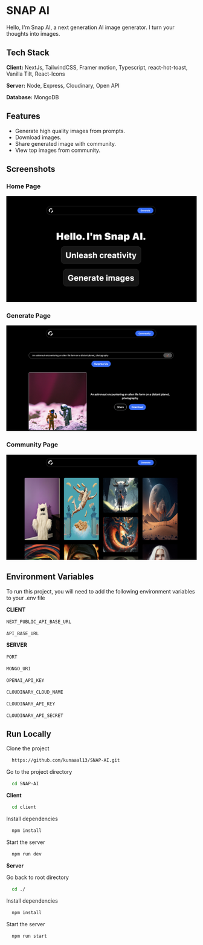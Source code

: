 # SNAP AI

Hello, I'm Snap AI, a next generation AI image generator. I turn your thoughts into images.

## Tech Stack

**Client:** NextJs, TailwindCSS, Framer motion, Typescript, react-hot-toast, Vanilla Tilt, React-Icons

**Server:** Node, Express, Cloudinary, Open API

**Database:** MongoDB

## Features

- Generate high quality images from prompts.
- Download images.
- Share generated image with community.
- View top images from community.

## Screenshots

### Home Page

![App Screenshot](/images/Home.png)

### Generate Page

![App Screenshot](/images/Generate.png)

### Community Page

![App Screenshot](/images/Community.png)

## Environment Variables

To run this project, you will need to add the following environment variables to your .env file

**CLIENT**

`NEXT_PUBLIC_API_BASE_URL`

`API_BASE_URL`

**SERVER**

`PORT`

`MONGO_URI`

`OPENAI_API_KEY`

`CLOUDINARY_CLOUD_NAME`

`CLOUDINARY_API_KEY`

`CLOUDINARY_API_SECRET`

## Run Locally

Clone the project

```bash
  https://github.com/kunaaal13/SNAP-AI.git
```

Go to the project directory

```bash
  cd SNAP-AI
```

**Client**

```bash
  cd client
```

Install dependencies

```bash
  npm install
```

Start the server

```bash
  npm run dev
```

**Server**

Go back to root directory

```bash
  cd ./
```

Install dependencies

```bash
  npm install
```

Start the server

```bash
  npm run start
```
